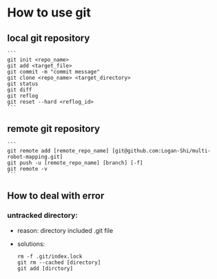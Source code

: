 # How to use git

## local git repository

	```
	git init <repo_name>
	git add <target_file>
	git commit -m "commit message"
	git clone <repo_name> <target_directory>
	git status
	git diff
	git reflog
	git reset --hard <reflog_id>
	```

## remote git repository

	```
	git remote add [remote_repo_name] [git@github.com:Logan-Shi/multi-robot-mapping.git] 
	git push -u [remote_repo_name] [branch] [-f]
	git remote -v
	```


## How to deal with error

### untracked directory:

* reason: directory included .git file

* solutions: 

	```
	rm -f .git/index.lock  
	git rm --cached [directory]  
	git add [dirctory]  
	```